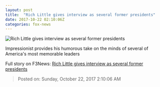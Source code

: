 ```yaml
---
layout: post
title:  "Rich Little gives interview as several former presidents"
date: 2017-10-22 02:10:06Z
categories: fox-news
---
```


![Rich Little gives interview as several former presidents](http://a57.foxnews.com/media2.foxnews.com/BrightCove/694940094001/2017/10/22/640/360/694940094001_5621419451001_5621383121001-vs.jpg)

Impressionist provides his humorous take on the minds of several of America's most memorable leaders


Full story on F3News: [Rich Little gives interview as several former presidents](http://www.f3nws.com/n/pWrtUJ)

> Posted on: Sunday, October 22, 2017 2:10:06 AM
